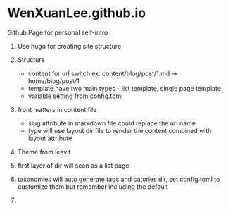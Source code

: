 # WenXuanLee.github.io
Github Page for personal self-intro 

1. Use hugo for creating site structure
2. Structure
    - content for url switch ex: content/blog/post/1.md -> home/blog/post/1
    - template have two main types - list template, single page template
    - variable setting from config.toml
3. front matters in content file 
    - slug attribute in markdown file could replace the url name
    - type will use layout dir file to render the content combined with layout attribute

4. Theme from leavit
5. first layer of dir will seen as a list page
6. taxonomies will auto generate tags and catories dir, set config.toml to customize them but remember including the default
7.  